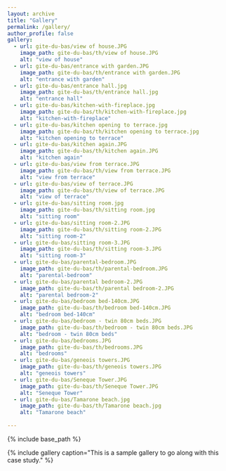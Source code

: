 ```yaml
---
layout: archive
title: "Gallery"
permalink: /gallery/
author_profile: false
gallery:
  - url: gite-du-bas/view of house.JPG
    image_path: gite-du-bas/th/view of house.JPG
    alt: "view of house"
  - url: gite-du-bas/entrance with garden.JPG
    image_path: gite-du-bas/th/entrance with garden.JPG
    alt: "entrance with garden"
  - url: gite-du-bas/entrance hall.jpg
    image_path: gite-du-bas/th/entrance hall.jpg
    alt: "entrance hall"
  - url: gite-du-bas/kitchen-with-fireplace.jpg
    image_path: gite-du-bas/th/kitchen-with-fireplace.jpg
    alt: "kitchen-with-fireplace"
  - url: gite-du-bas/kitchen opening to terrace.jpg
    image_path: gite-du-bas/th/kitchen opening to terrace.jpg
    alt: "kitchen opening to terrace"
  - url: gite-du-bas/kitchen again.JPG
    image_path: gite-du-bas/th/kitchen again.JPG
    alt: "kitchen again"
  - url: gite-du-bas/view from terrace.JPG
    image_path: gite-du-bas/th/view from terrace.JPG
    alt: "view from terrace"
  - url: gite-du-bas/view of terrace.JPG
    image_path: gite-du-bas/th/view of terrace.JPG
    alt: "view of terrace"
  - url: gite-du-bas/sitting room.jpg
    image_path: gite-du-bas/th/sitting room.jpg
    alt: "sitting room"
  - url: gite-du-bas/sitting room-2.JPG
    image_path: gite-du-bas/th/sitting room-2.JPG
    alt: "sitting room-2"
  - url: gite-du-bas/sitting room-3.JPG
    image_path: gite-du-bas/th/sitting room-3.JPG
    alt: "sitting room-3"
  - url: gite-du-bas/parental-bedroom.JPG
    image_path: gite-du-bas/th/parental-bedroom.JPG
    alt: "parental-bedroom"
  - url: gite-du-bas/parental bedroom-2.JPG
    image_path: gite-du-bas/th/parental bedroom-2.JPG
    alt: "parental bedroom-2"
  - url: gite-du-bas/bedroom bed-140cm.JPG
    image_path: gite-du-bas/th/bedroom bed-140cm.JPG
    alt: "bedroom bed-140cm"
  - url: gite-du-bas/bedroom - twin 80cm beds.JPG
    image_path: gite-du-bas/th/bedroom - twin 80cm beds.JPG
    alt: "bedroom - twin 80cm beds"
  - url: gite-du-bas/bedrooms.JPG
    image_path: gite-du-bas/th/bedrooms.JPG
    alt: "bedrooms"
  - url: gite-du-bas/geneois towers.JPG
    image_path: gite-du-bas/th/geneois towers.JPG
    alt: "geneois towers"
  - url: gite-du-bas/Seneque Tower.JPG
    image_path: gite-du-bas/th/Seneque Tower.JPG
    alt: "Seneque Tower"
  - url: gite-du-bas/Tamarone beach.jpg
    image_path: gite-du-bas/th/Tamarone beach.jpg
    alt: "Tamarone beach"
  
---
```


{% include base_path %}

{% include gallery caption="This is a sample gallery to go along with this case study." %}
